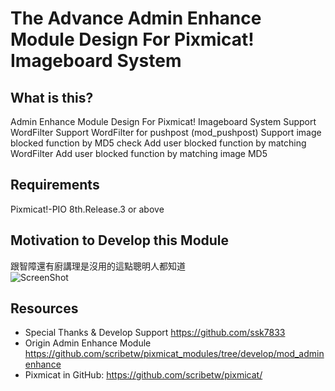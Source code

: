 The Advance Admin Enhance Module Design For Pixmicat! Imageboard System
========

What is this?
-------------
Admin Enhance Module Design For Pixmicat! Imageboard System
Support WordFilter
Support WordFilter for pushpost (mod_pushpost) 
Support image blocked function by MD5 check
Add user blocked function by matching WordFilter
Add user blocked function by matching image MD5

Requirements
------------
Pixmicat!-PIO 8th.Release.3 or above

Motivation to Develop this Module
---------
跟智障還有廚講理是沒用的這點聰明人都知道<br>
![ScreenShot](http://i.imgur.com/uVkyMfN.gif)

Resources
---------
- Special Thanks & Develop Support https://github.com/ssk7833
- Origin Admin Enhance Module https://github.com/scribetw/pixmicat_modules/tree/develop/mod_adminenhance
- Pixmicat in GitHub: https://github.com/scribetw/pixmicat/
